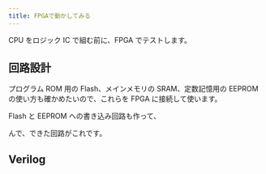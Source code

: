 ```yaml
---
title: FPGAで動かしてみる
---
```


CPU をロジック IC で組む前に、FPGA でテストします。

## 回路設計

プログラム ROM 用の Flash、メインメモリの SRAM、定数記憶用の EEPROM の使い方も確かめたいので、これらを FPGA に接続して使います。

Flash と EEPROM への書き込み回路も作って、

んで、できた回路がこれです。

## Verilog
